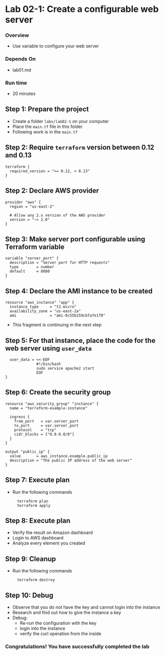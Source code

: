# Lab 02-1: Create a configurable web server

### Overview
* Use variable to configure your web server

### Depends On
* lab01.md

### Run time
* 20 minutes

## Step 1: Prepare the project

* Create a folder `labs/lab02-1` on your computer
* Place the `main.tf` file in this folder
* Following work is in the `main.tf`

## Step 2: Require `terraform` version between 0.12 and 0.13

    terraform {
      required_version = ">= 0.12, < 0.13"
    }
    
## Step 2: Declare AWS provider

    provider "aws" {
      region = "us-east-2"
    
      # Allow any 2.x version of the AWS provider
      version = "~> 2.0"
    }

## Step 3: Make server port configurable using Terraform variable
    
    variable "server_port" {
      description = "Server port for HTTP requests"
      type        = number
      default     = 8080
    }
    
## Step 4: Declare the AMI instance to be created
 
    resource "aws_instance" "app" {
      instance_type     = "t2.micro"
      availability_zone = "us-east-2a"
      ami               = "ami-0c55b159cbfafe1f0"

* This fragment is continuing in the next step

## Step 5: For that instance, place the code for the web server using `user_data`
      user_data = <<-EOF
                  #!/bin/bash
                  sudo service apache2 start
                  EOF
    } 
    
## Step 6: Create the security group
    
    resource "aws_security_group" "instance" {
      name = "terraform-example-instance"
    
      ingress {
        from_port   = var.server_port
        to_port     = var.server_port
        protocol    = "tcp"
        cidr_blocks = ["0.0.0.0/0"]
      }
    }

    output "public_ip" {
      value       = aws_instance.example.public_ip
      description = "The public IP address of the web server"
    }
    
## Step 7: Execute plan

* Run the following commands
    
        terraform plan
        terraform apply    
      
## Step 8: Execute plan      
* Verify the result on Amazon dashboard
* Login to AWS dashboard
* Analyze every element you created
        
## Step 9: Cleanup
* Run the following commands

        terraform destroy    
        
## Step 10: Debug
* Observe that you do not have the key and cannot login into the instance
* Research and find out how to give the instance a key
* Debug:
    * Re-run the configuration with the key
    * login into the instance
    * verify the curl operation from the inside
    
### Congratulations! You have successfully completed the lab            